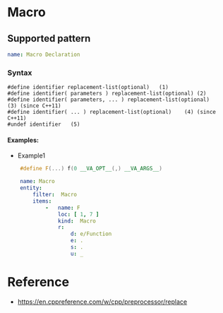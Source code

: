 # Macro

## Supported pattern
```yaml
name: Macro Declaration
```
### Syntax
```text
#define identifier replacement-list(optional)	(1)	
#define identifier( parameters ) replacement-list(optional)	(2)	
#define identifier( parameters, ... ) replacement-list(optional)	(3)	(since C++11)
#define identifier( ... ) replacement-list(optional)	(4)	(since C++11)
#undef identifier	(5)	
```


#### Examples: 

- Example1
```cpp
    #define F(...) f(0 __VA_OPT__(,) __VA_ARGS__)
```

```yaml
    name: Macro
    entity:
        filter:  Macro
        items:
            -   name: F
                loc: [ 1, 7 ]
                kind:  Macro
                r:
                    d: e/Function
                    e: .
                    s: .
                    u: _
```


# Reference
- https://en.cppreference.com/w/cpp/preprocessor/replace